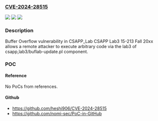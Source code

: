 ### [CVE-2024-28515](https://cve.mitre.org/cgi-bin/cvename.cgi?name=CVE-2024-28515)
![](https://img.shields.io/static/v1?label=Product&message=n%2Fa&color=blue)
![](https://img.shields.io/static/v1?label=Version&message=n%2Fa&color=blue)
![](https://img.shields.io/static/v1?label=Vulnerability&message=n%2Fa&color=brighgreen)

### Description

Buffer Overflow vulnerability in CSAPP_Lab CSAPP Lab3 15-213 Fall 20xx allows a remote attacker to execute arbitrary code via the lab3 of csapp,lab3/buflab-update.pl component.

### POC

#### Reference
No PoCs from references.

#### Github
- https://github.com/heshi906/CVE-2024-28515
- https://github.com/nomi-sec/PoC-in-GitHub

